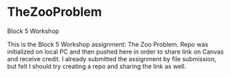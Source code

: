# TheZooProblem
Block 5 Workshop

This is the Block 5 Workshop assignment: The Zoo Problem.
Repo was initialized on local PC and then pushed here in order to share link on Canvas and receive credit.
I already submitted the assignment by file submission, but felt I should try creating a repo and sharing the link as well.
